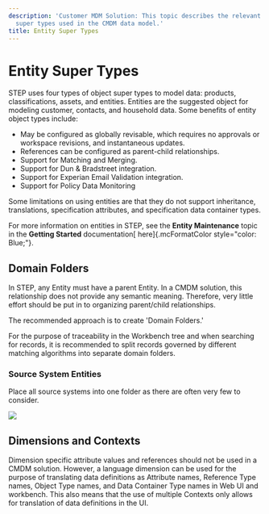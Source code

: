 ```yaml
---
description: 'Customer MDM Solution: This topic describes the relevant
  super types used in the CMDM data model.'
title: Entity Super Types
---
```


Entity Super Types
==================

STEP uses four types of object super types to model data: products,
classifications, assets, and entities. Entities are the suggested object
for modeling customer, contacts, and household data. Some benefits of
entity object types include:

-   May be configured as globally revisable, which requires no approvals
    or workspace revisions, and instantaneous updates.
-   References can be configured as parent-child relationships.
-   Support for Matching and Merging.
-   Support for Dun & Bradstreet integration.
-   Support for Experian Email Validation integration.
-   Support for Policy Data Monitoring

Some limitations on using entities are that they do not support
inheritance, translations, specification attributes, and specification
data container types.

For more information on entities in STEP, see the **Entity Maintenance**
topic in the **Getting Started** documentation[ here]{.mcFormatColor
style="color: Blue;"}.

Domain Folders
--------------

In STEP, any Entity must have a parent Entity. In a CMDM solution, this
relationship does not provide any semantic meaning. Therefore, very
little effort should be put in to organizing parent/child relationships.

The recommended approach is to create \'Domain Folders.\'

For the purpose of traceability in the Workbench tree and when searching
for records, it is recommended to split records governed by different
matching algorithms into separate domain folders.

### Source System Entities

Place all source systems into one folder as there are often very few to
consider.

![](../../../../../Resources/Images/Solution%20Enablement/CMDM/SourceSystemEntities.png)

Dimensions and Contexts
-----------------------

Dimension specific attribute values and references should not be used in
a CMDM solution. However, a language dimension can be used for the
purpose of translating data definitions as Attribute names, Reference
Type names, Object Type names, and Data Container Type names in Web UI
and workbench. This also means that the use of multiple Contexts only
allows for translation of data definitions in the UI.
